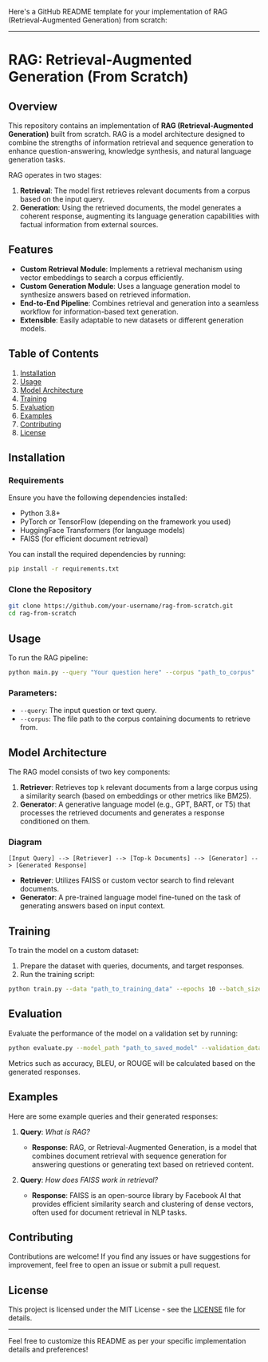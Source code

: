 Here's a GitHub README template for your implementation of RAG (Retrieval-Augmented Generation) from scratch:

---

# RAG: Retrieval-Augmented Generation (From Scratch)

## Overview

This repository contains an implementation of **RAG (Retrieval-Augmented Generation)** built from scratch. RAG is a model architecture designed to combine the strengths of information retrieval and sequence generation to enhance question-answering, knowledge synthesis, and natural language generation tasks.

RAG operates in two stages:
1. **Retrieval**: The model first retrieves relevant documents from a corpus based on the input query.
2. **Generation**: Using the retrieved documents, the model generates a coherent response, augmenting its language generation capabilities with factual information from external sources.

## Features

- **Custom Retrieval Module**: Implements a retrieval mechanism using vector embeddings to search a corpus efficiently.
- **Custom Generation Module**: Uses a language generation model to synthesize answers based on retrieved information.
- **End-to-End Pipeline**: Combines retrieval and generation into a seamless workflow for information-based text generation.
- **Extensible**: Easily adaptable to new datasets or different generation models.

## Table of Contents

1. [Installation](#installation)
2. [Usage](#usage)
3. [Model Architecture](#model-architecture)
4. [Training](#training)
5. [Evaluation](#evaluation)
6. [Examples](#examples)
7. [Contributing](#contributing)
8. [License](#license)

## Installation

### Requirements

Ensure you have the following dependencies installed:

- Python 3.8+
- PyTorch or TensorFlow (depending on the framework you used)
- HuggingFace Transformers (for language models)
- FAISS (for efficient document retrieval)

You can install the required dependencies by running:

```bash
pip install -r requirements.txt
```

### Clone the Repository

```bash
git clone https://github.com/your-username/rag-from-scratch.git
cd rag-from-scratch
```

## Usage

To run the RAG pipeline:

```bash
python main.py --query "Your question here" --corpus "path_to_corpus"
```

### Parameters:

- `--query`: The input question or text query.
- `--corpus`: The file path to the corpus containing documents to retrieve from.

## Model Architecture

The RAG model consists of two key components:

1. **Retriever**: Retrieves top `k` relevant documents from a large corpus using a similarity search (based on embeddings or other metrics like BM25).
2. **Generator**: A generative language model (e.g., GPT, BART, or T5) that processes the retrieved documents and generates a response conditioned on them.

### Diagram

```text
[Input Query] --> [Retriever] --> [Top-k Documents] --> [Generator] --> [Generated Response]
```

- **Retriever**: Utilizes FAISS or custom vector search to find relevant documents.
- **Generator**: A pre-trained language model fine-tuned on the task of generating answers based on input context.

## Training

To train the model on a custom dataset:

1. Prepare the dataset with queries, documents, and target responses.
2. Run the training script:

```bash
python train.py --data "path_to_training_data" --epochs 10 --batch_size 32
```

## Evaluation

Evaluate the performance of the model on a validation set by running:

```bash
python evaluate.py --model_path "path_to_saved_model" --validation_data "path_to_validation_data"
```

Metrics such as accuracy, BLEU, or ROUGE will be calculated based on the generated responses.

## Examples

Here are some example queries and their generated responses:

1. **Query**: *What is RAG?*
   - **Response**: RAG, or Retrieval-Augmented Generation, is a model that combines document retrieval with sequence generation for answering questions or generating text based on retrieved content.

2. **Query**: *How does FAISS work in retrieval?*
   - **Response**: FAISS is an open-source library by Facebook AI that provides efficient similarity search and clustering of dense vectors, often used for document retrieval in NLP tasks.

## Contributing

Contributions are welcome! If you find any issues or have suggestions for improvement, feel free to open an issue or submit a pull request.

## License

This project is licensed under the MIT License - see the [LICENSE](LICENSE) file for details.

---

Feel free to customize this README as per your specific implementation details and preferences!
